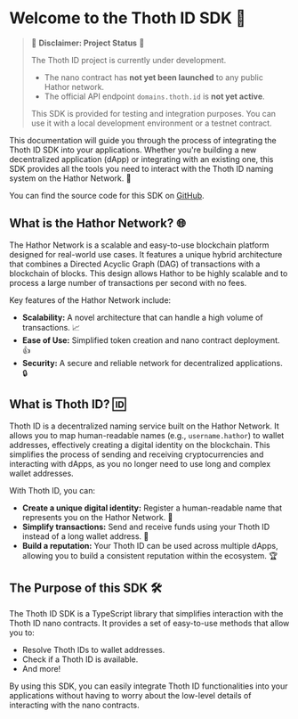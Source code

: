 # Welcome to the Thoth ID SDK 👋

> 🚧 **Disclaimer: Project Status** 🚧
>
> The Thoth ID project is currently under development.
> * The nano contract has **not yet been launched** to any public Hathor network.
> * The official API endpoint `domains.thoth.id` is **not yet active**.
>
> This SDK is provided for testing and integration purposes. You can use it with a local development environment or a testnet contract.

This documentation will guide you through the process of integrating the Thoth ID SDK into your applications. Whether you're building a new decentralized application (dApp) or integrating with an existing one, this SDK provides all the tools you need to interact with the Thoth ID naming system on the Hathor Network. 🚀

You can find the source code for this SDK on [GitHub](https://github.com/jackal-thothid/thoth-id-sdk).

## What is the Hathor Network? 🌐

The Hathor Network is a scalable and easy-to-use blockchain platform designed for real-world use cases. It features a unique hybrid architecture that combines a Directed Acyclic Graph (DAG) of transactions with a blockchain of blocks. This design allows Hathor to be highly scalable and to process a large number of transactions per second with no fees.

Key features of the Hathor Network include:

*   **Scalability:** A novel architecture that can handle a high volume of transactions. 📈
*   **Ease of Use:** Simplified token creation and nano contract deployment. 👍
*   **Security:** A secure and reliable network for decentralized applications. 🔒

## What is Thoth ID? 🆔

Thoth ID is a decentralized naming service built on the Hathor Network. It allows you to map human-readable names (e.g., `username.hathor`) to wallet addresses, effectively creating a digital identity on the blockchain. This simplifies the process of sending and receiving cryptocurrencies and interacting with dApps, as you no longer need to use long and complex wallet addresses.

With Thoth ID, you can:

*   **Create a unique digital identity:** Register a human-readable name that represents you on the Hathor Network. 👤
*   **Simplify transactions:** Send and receive funds using your Thoth ID instead of a long wallet address. 💸
*   **Build a reputation:** Your Thoth ID can be used across multiple dApps, allowing you to build a consistent reputation within the ecosystem. 🏆

## The Purpose of this SDK 🛠️

The Thoth ID SDK is a TypeScript library that simplifies interaction with the Thoth ID nano contracts. It provides a set of easy-to-use methods that allow you to:

*   Resolve Thoth IDs to wallet addresses.
*   Check if a Thoth ID is available.
*   And more!

By using this SDK, you can easily integrate Thoth ID functionalities into your applications without having to worry about the low-level details of interacting with the nano contracts.